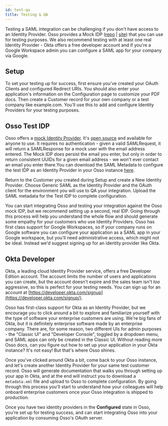```yaml
---
id: test-qa
title: Testing & QA
---
```


Testing a SAML integration can be challenging if you don't have access to an Identity Provider. Osso provides a Mock IDP ([repo](https://github.com/enterprise-oss/sinatra-ruby-idp) | [site](https://idp.ossoapp.com)) that you can use for testing purposes. We also recommend testing with at least one real Identity Provider - Okta offers a free developer account and if you're a Google Workspace admin you can configure a SAML app for your company via Google.

## Setup

To set your testing up for success, first ensure you've created your OAuth Clients and configured Redirect URIs. You should also enter your application's information on the Configuration page to customize your PDF docs. Then create a Customer record for your own company or a test company like example.com. You'll use this to add and configure Identity Providers for your testing purposes.

## Osso Test IDP

Osso offers a [mock Identity Provider](https://idp.ossoapp.com). It's [open source](https://github.com/enterprise-oss/sinatra-ruby-idp) and available for anyone to use. It requires no authentication - given a valid SAMLRequest, it will return a SAMLResponse for a mock user with the email address entered. The Mock IDP _does_ persist the email you enter, but only in order to return consistent UUIDs for a given email address - we won't ever contact an email you enter there.You can download the SAML Metadata to configure the test IDP as an Identity Provider in your Osso instance [here](https://github.com/enterprise-oss/sinatra-ruby-idp/blob/main/metadata.xml).

Return to the Customer you created during Setup and create a New Identity Provider. Choose Generic SAML as the Identity Provider and the OAuth client for the environment you will use to QA your integration. Upload the SAML metadata for the Test IDP to complete configuration.

You can start integrating Osso and testing your integration against the Osso mock IDP, but we recommend setting up a second, real IDP. Going through this process will help you understand the whole flow and should generate some empathy for your customers who use Identity Providers. Osso has first class support for Google Workspaces, so if your company runs on Google software you can configure your application as a SAML app in your Google workspace, but you'll need administrative access, which might not be ideal. Instead we'd suggest signing up for an identity provider like Okta.

## Okta Developer

Okta, a leading cloud Identity Provider service, offers a free Developer Edition account. The account limits the number of users and applications you can create, but the account doesn't expire and the sales team isn't _too_ aggressive, so this is perfect for your testing needs. You can sign up for an account at [https://developer.okta.com/signup](https://developer.okta.com/signup/).

Osso has first-class support for Okta as an Identity Provider, but we encourage you to click around a bit to explore and familiarize yourself with the type of software your enterprise customers are using. We're big fans of Okta, but it is definitely enterprise software made by an enterprise company. There are, for some reason, two different UIs for admin purposes - the "Classic UI" and "Developer Console", toggled by a dropdown menu, and SAML apps can only be created in the Classic UI. Without reading more Osso docs, can you figure out how to set up your application in your Okta instance? It's not easy! But that's where Osso shines.

Once you've clicked around Okta a bit, come back to your Osso instance, and let's create another Identity Provider for your same test customer record. Osso will generate documentation that walks you through setting up your app in Okta, and at the end will instruct you to download a `metadata.xml` file and upload to Osso to complete configuration. By going through this process you'll start to understand how your colleagues will help onboard enterprise customers once your Osso integration is shipped to production.

Once you have two identity providers in the **Configured** state in Osso, you're set up for testing success, and can start integrating Osso into your application by consuming Osso's OAuth server.
